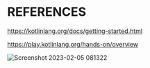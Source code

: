# REFERENCES

https://kotlinlang.org/docs/getting-started.html

https://play.kotlinlang.org/hands-on/overview


![Screenshot 2023-02-05 081322](https://user-images.githubusercontent.com/93249038/216799001-697826f6-9311-405e-b8f7-b9a2b851a3d0.png)
